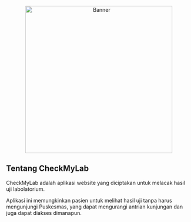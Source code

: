 <p align="center"><a href="https://laravel.com" target="_blank"><img src="https://baket.s3.tebi.io/banner_checkmylab.png" width="400" alt="Banner"></a></p>


## Tentang CheckMyLab

CheckMyLab adalah aplikasi website yang diciptakan untuk melacak hasil uji labolatorium.

Aplikasi ini memungkinkan pasien untuk melihat hasil uji tanpa harus mengunjungi Puskesmas, yang dapat mengurangi antrian kunjungan dan juga dapat diakses dimanapun.
